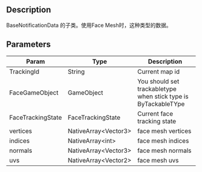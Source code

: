 
## Description

BaseNotificationData 的子类。使用Face Mesh时，这种类型的数据。
## Parameters

| Param             | Type                       | Description                                                    |
| ----------------- | -------------------------- | -------------------------------------------------------------- |
| TrackingId        | String                     | Current map id                                                 |
| FaceGameObject    | GameObject                 | You should set trackabletype when stick type is ByTackableTYpe |
| FaceTrackingState | FaceTrackingState          | Current face tracking state                                    |
| vertices          | NativeArray&lt;Vector3&gt; | face mesh vertices                                             |
| indices           | NativeArray&lt;int&gt;     | face mesh indices                                              |
| normals           | NativeArray&lt;Vector3&gt; | face mesh normals                                              |
| uvs               | NativeArray&lt;Vector2&gt; | face mesh uvs                                                  |

